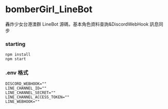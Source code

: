 # bomberGirl_LineBot

轟炸少女台港澳群 LineBot 源碼，基本角色資料查詢&amp;DiscordWebHook 訊息同步

### starting

```
npm install
npm start
```

### .env 格式

```
DISCORD_WEBHOOK=""
LINE_CHANNEL_ID=""
LINE_CHANNEL_SECRET=""
LINE_CHANNEL_ACCESS_TOKEN=""
LINE_WEBHOOK=""
```
